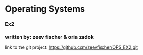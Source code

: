 # Operating Systems  
### Ex2
### written by: zeev fischer & oria zadok  
link to the git project: https://github.com/zeevfischer/OPS_EX2.git  
